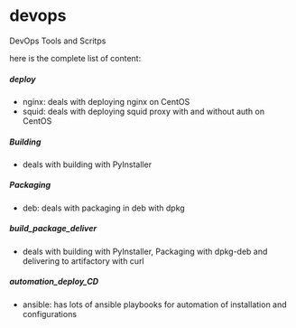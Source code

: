 # devops
DevOps Tools and Scritps

here is the complete list of content:

##### deploy
- nginx: deals with deploying nginx on CentOS
- squid: deals with deploying squid proxy with and without auth on CentOS

##### Building
- deals with building with PyInstaller

##### Packaging
- deb: deals with packaging in deb with dpkg

##### build_package_deliver
- deals with building with PyInstaller, Packaging with dpkg-deb and delivering to artifactory with curl

##### automation_deploy_CD
- ansible: has lots of ansible playbooks for automation of installation and configurations
